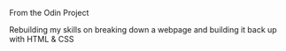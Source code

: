From the Odin Project

Rebuilding my skills on breaking down a webpage and building it back up with HTML & CSS